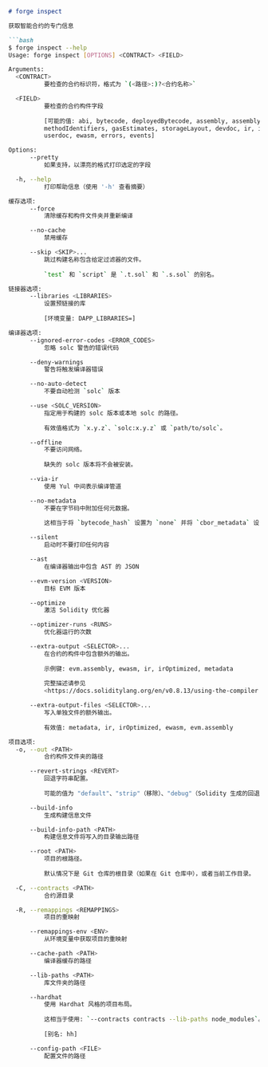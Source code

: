 ```markdown
# forge inspect

获取智能合约的专门信息

```bash
$ forge inspect --help
Usage: forge inspect [OPTIONS] <CONTRACT> <FIELD>

Arguments:
  <CONTRACT>
          要检查的合约标识符，格式为 `(<路径>:)?<合约名称>`

  <FIELD>
          要检查的合约构件字段
          
          [可能的值: abi, bytecode, deployedBytecode, assembly, assemblyOptimized,
          methodIdentifiers, gasEstimates, storageLayout, devdoc, ir, irOptimized, metadata,
          userdoc, ewasm, errors, events]

Options:
      --pretty
          如果支持，以漂亮的格式打印选定的字段

  -h, --help
          打印帮助信息（使用 '-h' 查看摘要）

缓存选项:
      --force
          清除缓存和构件文件夹并重新编译

      --no-cache
          禁用缓存

      --skip <SKIP>...
          跳过构建名称包含给定过滤器的文件。
          
          `test` 和 `script` 是 `.t.sol` 和 `.s.sol` 的别名。

链接器选项:
      --libraries <LIBRARIES>
          设置预链接的库
          
          [环境变量: DAPP_LIBRARIES=]

编译器选项:
      --ignored-error-codes <ERROR_CODES>
          忽略 solc 警告的错误代码

      --deny-warnings
          警告将触发编译器错误

      --no-auto-detect
          不要自动检测 `solc` 版本

      --use <SOLC_VERSION>
          指定用于构建的 solc 版本或本地 solc 的路径。
          
          有效值格式为 `x.y.z`、`solc:x.y.z` 或 `path/to/solc`。

      --offline
          不要访问网络。
          
          缺失的 solc 版本将不会被安装。

      --via-ir
          使用 Yul 中间表示编译管道

      --no-metadata
          不要在字节码中附加任何元数据。
          
          这相当于将 `bytecode_hash` 设置为 `none` 并将 `cbor_metadata` 设置为 `false`。

      --silent
          启动时不要打印任何内容

      --ast
          在编译器输出中包含 AST 的 JSON

      --evm-version <VERSION>
          目标 EVM 版本

      --optimize
          激活 Solidity 优化器

      --optimizer-runs <RUNS>
          优化器运行的次数

      --extra-output <SELECTOR>...
          在合约的构件中包含额外的输出。
          
          示例键: evm.assembly, ewasm, ir, irOptimized, metadata
          
          完整描述请参见
          <https://docs.soliditylang.org/en/v0.8.13/using-the-compiler.html#input-description>

      --extra-output-files <SELECTOR>...
          写入单独文件的额外输出。
          
          有效值: metadata, ir, irOptimized, ewasm, evm.assembly

项目选项:
  -o, --out <PATH>
          合约构件文件夹的路径

      --revert-strings <REVERT>
          回退字符串配置。
          
          可能的值为 "default"、"strip"（移除）、"debug"（Solidity 生成的回退字符串）和 "verboseDebug"

      --build-info
          生成构建信息文件

      --build-info-path <PATH>
          构建信息文件将写入的目录输出路径

      --root <PATH>
          项目的根路径。
          
          默认情况下是 Git 仓库的根目录（如果在 Git 仓库中），或者当前工作目录。

  -C, --contracts <PATH>
          合约源目录

  -R, --remappings <REMAPPINGS>
          项目的重映射

      --remappings-env <ENV>
          从环境变量中获取项目的重映射

      --cache-path <PATH>
          编译器缓存的路径

      --lib-paths <PATH>
          库文件夹的路径

      --hardhat
          使用 Hardhat 风格的项目布局。
          
          这相当于使用: `--contracts contracts --lib-paths node_modules`。
          
          [别名: hh]

      --config-path <FILE>
          配置文件的路径
```
```
